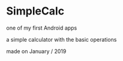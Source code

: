 # SimpleCalc


one of my first Android apps

a simple calculator with the basic operations

made on January / 2019
